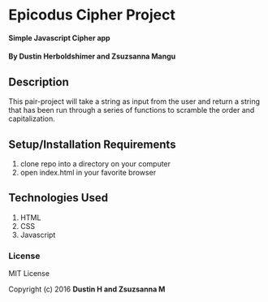 # Epicodus Cipher Project

#### Simple Javascript Cipher app

#### By Dustin Herboldshimer and Zsuzsanna Mangu

## Description

This pair-project will take a string as input from the user and return a string that has been run through a series of functions to scramble the order and capitalization.

## Setup/Installation Requirements

1.  clone repo into a directory on your computer
2.  open index.html in your favorite browser

## Technologies Used

1.  HTML
2.  CSS
3.  Javascript

### License

MIT License

Copyright (c) 2016 **Dustin H and Zsuzsanna M**

